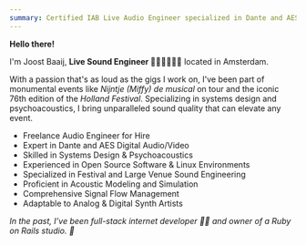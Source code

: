 ```yaml
---
summary: Certified IAB Live Audio Engineer specialized in Dante and AES digital audio/video networks. Available for freelance work in systems design, psychoacoustics, and festival sound engineering.
---
```

**Hello there!**

I'm Joost Baaij, **Live Sound Engineer 🎵🎤🎹🎷🎸🥁** located in Amsterdam.

With a passion that's as loud as the gigs I work on, I've been part of monumental events like _Nijntje (Miffy) de musical_ on tour and the iconic 76th edition of the _Holland Festival_. Specializing in systems design and psychoacoustics, I bring unparalleled sound quality that can elevate any event.

- Freelance Audio Engineer for Hire
- Expert in Dante and AES Digital Audio/Video
- Skilled in Systems Design & Psychoacoustics
- Experienced in Open Source Software & Linux Environments
- Specialized in Festival and Large Venue Sound Engineering
- Proficient in Acoustic Modeling and Simulation
- Comprehensive Signal Flow Management
- Adaptable to Analog & Digital Synth Artists

_In the past, I’ve been full-stack internet developer 🧑‍💻 and owner of a Ruby on Rails studio. 💎_
